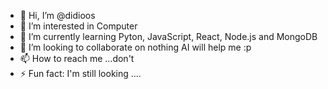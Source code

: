 - 👋 Hi, I’m @didioos
- 👀 I’m interested in Computer
- 🌱 I’m currently learning Pyton, JavaScript, React, Node.js and MongoDB
- 💞️ I’m looking to collaborate on nothing AI will help me :p
- 📫 How to reach me ...don't
- ⚡ Fun fact: I'm still looking ....

<!---
didioos/didioos is a ✨ special ✨ repository because its `README.md` (this file) appears on your GitHub profile.
You can click the Preview link to take a look at your changes.
--->

